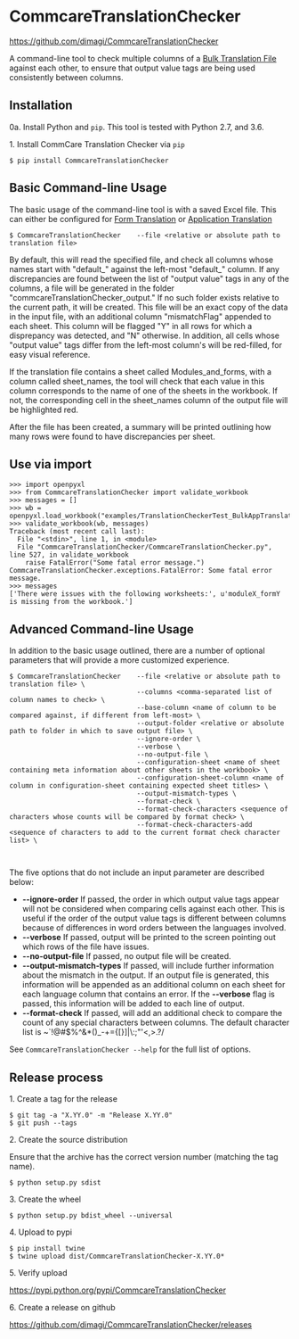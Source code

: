 CommcareTranslationChecker
==========================

https://github.com/dimagi/CommcareTranslationChecker

A command-line tool to check multiple columns of a [Bulk Translation File](https://confluence.dimagi.com/display/commcarepublic/Form+Bulk+Translation) against each other, to ensure that output value tags are being used consistently between columns.

Installation
--------------------------

0a\. Install Python and `pip`. This tool is tested with Python 2.7, and 3.6.

1\. Install CommCare Translation Checker via `pip`

```
$ pip install CommcareTranslationChecker
```


Basic Command-line Usage
------------------------

The basic usage of the command-line tool is with a saved Excel file. This can either be configured for [Form Translation](https://confluence.dimagi.com/display/commcarepublic/Form+Bulk+Translation) or [Application Translation](https://confluence.dimagi.com/display/commcarepublic/Bulk+Application+Translations)

```
$ CommcareTranslationChecker    --file <relative or absolute path to translation file>
```

By default, this will read the specified file, and check all columns whose names start with "default_" against the left-most "default_" column. If any discrepancies are found between the list of "output value" tags in any of the columns, a file will be generated in the folder "commcareTranslationChecker_output." If no such folder exists relative to the current path, it will be created. This file will be an exact copy of the data in the input file, with an additional column "mismatchFlag" appended to each sheet. This column will be flagged "Y" in all rows for which a disprepancy was detected, and "N" otherwise. In addition, all cells whose "output value" tags differ from the left-most column's will be red-filled, for easy visual reference.

If the translation file contains a sheet called Modules_and_forms, with a column called sheet_names, the tool will check that each value in this column corresponds to the name of one of the sheets in the workbook. If not, the corresponding cell in the sheet_names column of the output file will be highlighted red.

After the file has been created, a summary will be printed outlining how many rows were found to have discrepancies per sheet.


Use via import
------------------------
```
>>> import openpyxl
>>> from CommcareTranslationChecker import validate_workbook
>>> messages = []
>>> wb = openpyxl.load_workbook("examples/TranslationCheckerTest_BulkAppTranslation.xlsx")
>>> validate_workbook(wb, messages)
Traceback (most recent call last):
  File "<stdin>", line 1, in <module>
  File "CommcareTranslationChecker/CommcareTranslationChecker.py", line 527, in validate_workbook
    raise FatalError("Some fatal error message.")
CommcareTranslationChecker.exceptions.FatalError: Some fatal error message.
>>> messages
['There were issues with the following worksheets:', u'moduleX_formY is missing from the workbook.']
```

Advanced Command-line Usage
---------------------------
In addition to the basic usage outlined, there are a number of optional parameters that will provide a more customized experience.

```
$ CommcareTranslationChecker    --file <relative or absolute path to translation file> \
                                --columns <comma-separated list of column names to check> \
                                --base-column <name of column to be compared against, if different from left-most> \
                                --output-folder <relative or absolute path to folder in which to save output file> \
                                --ignore-order \
                                --verbose \
                                --no-output-file \
                                --configuration-sheet <name of sheet containing meta information about other sheets in the workbook> \
                                --configuration-sheet-column <name of column in configuration-sheet containing expected sheet titles> \
                                --output-mismatch-types \
                                --format-check \
                                --format-check-characters <sequence of characters whose counts will be compared by format check> \
                                --format-check-characters-add <sequence of characters to add to the current format check character list> \

                                
```

The five options that do not include an input parameter are described below:
* **--ignore-order** If passed, the order in which output value tags appear will not be considered when comparing cells against each other. This is useful if the order of the output value tags is different between columns because of differences in word orders between the languages involved.
* **--verbose** If passed, output will be printed to the screen pointing out which rows of the file have issues.
* **--no-output-file** If passed, no output file will be created.
* **--output-mismatch-types** If passed, will include further information about the mismatch in the output. If an output file is generated, this information will be appended as an additional column on each sheet for each language column that contains an error. If the **--verbose** flag is passed, this information will be added to each line of output.
* **--format-check** If passed, will add an additional check to compare the count of any special characters between columns. The default character list is ~`!@#$%^&*()_-+={[}]|\\:;\"'<,>.?/

See `CommcareTranslationChecker --help` for the full list of options.



Release process
---------------

1\. Create a tag for the release

```
$ git tag -a "X.YY.0" -m "Release X.YY.0"
$ git push --tags
```

2\. Create the source distribution

Ensure that the archive has the correct version number (matching the tag name).
```
$ python setup.py sdist
```

3\. Create the wheel
```
$ python setup.py bdist_wheel --universal
```

4\. Upload to pypi

```
$ pip install twine
$ twine upload dist/CommcareTranslationChecker-X.YY.0*
```

5\. Verify upload

https://pypi.python.org/pypi/CommcareTranslationChecker

6\. Create a release on github

https://github.com/dimagi/CommcareTranslationChecker/releases